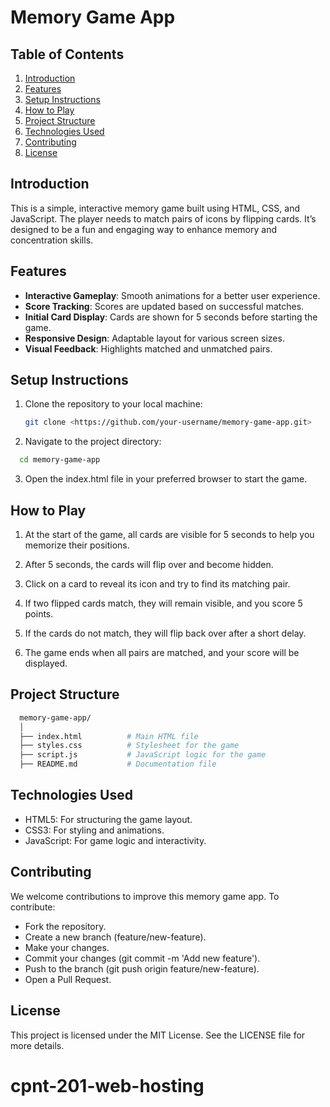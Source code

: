 # Memory Game App

## Table of Contents

1. [Introduction](#introduction)
2. [Features](#features)
3. [Setup Instructions](#setup-instructions)
4. [How to Play](#how-to-play)
5. [Project Structure](#project-structure)
6. [Technologies Used](#technologies-used)
7. [Contributing](#contributing)
8. [License](#license)

## Introduction

This is a simple, interactive memory game built using HTML, CSS, and JavaScript. The player needs to match pairs of icons by flipping cards. It’s designed to be a fun and engaging way to enhance memory and concentration skills.

## Features

- **Interactive Gameplay**: Smooth animations for a better user experience.
- **Score Tracking**: Scores are updated based on successful matches.
- **Initial Card Display**: Cards are shown for 5 seconds before starting the game.
- **Responsive Design**: Adaptable layout for various screen sizes.
- **Visual Feedback**: Highlights matched and unmatched pairs.

## Setup Instructions

1. Clone the repository to your local machine:

   ```bash
   git clone <https://github.com/your-username/memory-game-app.git>

2. Navigate to the project directory:

  ```bash
    cd memory-game-app
  ```

3. Open the index.html file in your preferred browser to start the game.

## How to Play

1. At the start of the game, all cards are visible for 5 seconds to help you memorize their positions.
2. After 5 seconds, the cards will flip over and become hidden.

3. Click on a card to reveal its icon and try to find its matching pair.
4. If two flipped cards match, they will remain visible, and you score 5 points.
5. If the cards do not match, they will flip back over after a short delay.
6. The game ends when all pairs are matched, and your score will be displayed.

## Project Structure

```bash
  memory-game-app/
  │
  ├── index.html          # Main HTML file
  ├── styles.css          # Stylesheet for the game
  ├── script.js           # JavaScript logic for the game
  ├── README.md           # Documentation file
```

## Technologies Used

- HTML5: For structuring the game layout.
- CSS3: For styling and animations.
- JavaScript: For game logic and interactivity.

## Contributing

We welcome contributions to improve this memory game app. To contribute:

- Fork the repository.
- Create a new branch (feature/new-feature).
- Make your changes.
- Commit your changes (git commit -m 'Add new feature').
- Push to the branch (git push origin feature/new-feature).
- Open a Pull Request.

## License
This project is licensed under the MIT License. See the LICENSE file for more details.
# cpnt-201-web-hosting
